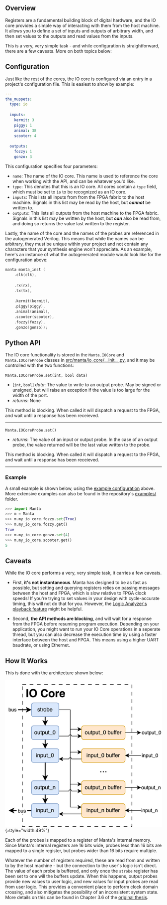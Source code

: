 
## Overview
Registers are a fundamental building block of digital hardware, and the IO core provides a simple way of interacting with them from the host machine. It allows you to define a set of inputs and outputs of arbitrary width, and then set values to the outputs and read values from the inputs.

This is a very, very simple task - and while configuration is straightforward, there are a few caveats. More on both topics below:

## Configuration

Just like the rest of the cores, the IO core is configured via an entry in a project's configuration file. This is easiest to show by example:

```yaml
---
the_muppets:
  type: io

  inputs:
    kermit: 3
    piggy: 1
    animal: 38
    scooter: 4

  outputs:
    fozzy: 1
    gonzo: 3
```
This configuration specifies four parameters:

- `name`: The name of the IO core. This name is used to reference the core when working with the API, and can be whatever you'd like.
- `type`: This denotes that this is an IO core. All cores contain a `type` field, which must be set to `io` to be recognized as an IO core.
- `inputs`: This lists all inputs from from the FPGA fabric to the host machine. Signals in this list may be read by the host, but ___cannot___ be written to.
- `outputs`: This lists all outputs from the host machine to the FPGA fabric. Signals in this list may be written by the host, but ___can___ also be read from, and doing so returns the value last written to the register.

Lastly, the name of the core and the names of the probes are referenced in the autogenerated Verilog. This means that while the names can be arbitrary, they must be unique within your project and not contain any characters that your synthesis engine won't appreciate. As an example, here's an instance of what the autogenerated module would look like for the configuration above:

```verilog
manta manta_inst (
    .clk(clk),

    .rx(rx),
    .tx(tx),

    .kermit(kermit),
    .piggy(piggy),
    .animal(animal),
    .scooter(scooter),
    .fozzy(fozzy),
    .gonzo(gonzo));
```


## Python API

The IO core functionality is stored in the `Manta.IOCore` and `Manta.IOCoreProbe` classes in [src/manta/io_core/\_\_init\_\_.py](https://github.com/fischermoseley/manta/blob/main/src/manta/io_core/__init__.py), and it may be controlled with the two functions:

`Manta.IOCoreProbe.set(int, bool data)`

- [`int`, `bool`] _data_: The value to write to an output probe. May be signed or unsigned, but will raise an exception if the value is too large for the width of the port.
- _returns_: None

This method is blocking. When called it will dispatch a request to the FPGA, and wait until a response has been receieved.

---

`Manta.IOCoreProbe.set()`

- _returns_: The value of an input or output probe. In the case of an output probe, the value returned will be the last value written to the probe.

This method is blocking. When called it will dispatch a request to the FPGA, and wait until a response has been receieved.

---


### Example

A small example is shown below, using the [example configuration](#configuration) above. More extensive examples can also be found in the repository's [examples/](https://github.com/fischermoseley/manta/tree/main/examples) folder.

```python
>>> import Manta
>>> m = Manta
>>> m.my_io_core.fozzy.set(True)
>>> m.my_io_core.fozzy.get()
True
>>> m.my_io_core.gonzo.set(4)
>>> m.my_io_core.scooter.get()
5
```

## Caveats

While the IO core performs a very, very simple task, it carries a few caveats.

- First, __it's not instantaneous__. Manta has designed to be as fast as possible, but setting and querying registers relies on passing messages between the host and FPGA, which is slow relative to FPGA clock speeds! If you're trying to set values in your design with cycle-accurate timing, this will not do that for you. However, the [Logic Analyzer's playback feature](./logic_analyzer.md#playback) might be helpful.

- Second, __the API methods are blocking__, and will wait for a response from the FPGA before resuming program execution. Depending on your application, you might want to run your IO Core operations in a seperate thread, but you can also decrease the execution time by using a faster interface between the host and FPGA. This means using a higher UART baudrate, or using Ethernet.

## How It Works

This is done with the architecture shown below:

![](assets/io_core_architecture.png){:style="width:49%"}

Each of the probes is mapped to a register of Manta's internal memory. Since Manta's internal registers are 16 bits wide, probes less than 16 bits are mapped to a single register, but probes wider than 16 bits require multiple.

Whatever the number of registers required, these are read from and written to by the host machine - but the connection to the user's logic isn't direct. The value of each probe is buffered, and only once the `strobe` register has been set to one will the buffers update. When this happens, output probes provide new values to user logic, and new values for input probes are read from user logic. This provides a convenient place to perform clock domain crossing, and also mitigates the possibility of an inconsistent system state. More details on this can be found in Chapter 3.6 of the [original thesis](thesis.pdf).